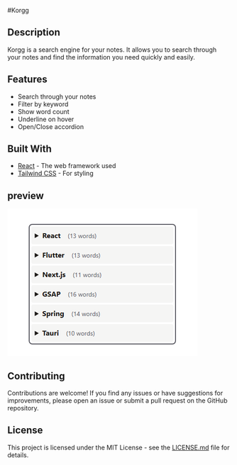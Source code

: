 #Korgg

## Description

Korgg is a search engine for your notes. It allows you to search through your notes and find the information you need quickly and easily.

## Features

- Search through your notes
- Filter by keyword
- Show word count
- Underline on hover
- Open/Close accordion


## Built With

- [React](https://reactjs.org/) - The web framework used
- [Tailwind CSS](https://tailwindcss.com/) - For styling

## preview
![image](Korgg.PNG)

## Contributing

Contributions are welcome! If you find any issues or have suggestions for improvements, please open an issue or submit a pull request on the GitHub repository.

## License

This project is licensed under the MIT License - see the [LICENSE.md](LICENSE.md) file for details.                                             




